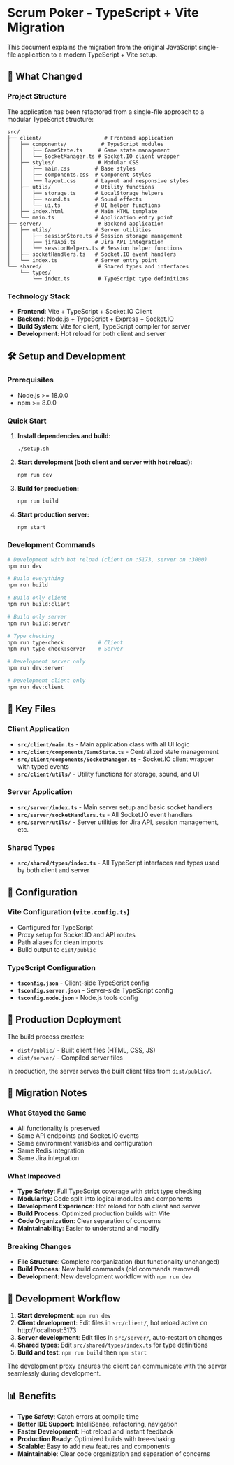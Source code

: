 # Scrum Poker - TypeScript + Vite Migration

This document explains the migration from the original JavaScript single-file application to a modern TypeScript + Vite setup.

## 🚀 What Changed

### Project Structure

The application has been refactored from a single-file approach to a modular TypeScript structure:

```
src/
├── client/                    # Frontend application
│   ├── components/           # TypeScript modules
│   │   ├── GameState.ts     # Game state management
│   │   └── SocketManager.ts # Socket.IO client wrapper
│   ├── styles/              # Modular CSS
│   │   ├── main.css        # Base styles
│   │   ├── components.css  # Component styles
│   │   └── layout.css      # Layout and responsive styles
│   ├── utils/              # Utility functions
│   │   ├── storage.ts      # LocalStorage helpers
│   │   ├── sound.ts        # Sound effects
│   │   └── ui.ts           # UI helper functions
│   ├── index.html          # Main HTML template
│   └── main.ts             # Application entry point
├── server/                  # Backend application
│   ├── utils/              # Server utilities
│   │   ├── sessionStore.ts # Session storage management
│   │   ├── jiraApi.ts      # Jira API integration
│   │   └── sessionHelpers.ts # Session helper functions
│   ├── socketHandlers.ts   # Socket.IO event handlers
│   └── index.ts            # Server entry point
└── shared/                  # Shared types and interfaces
    └── types/
        └── index.ts         # TypeScript type definitions
```

### Technology Stack

- **Frontend**: Vite + TypeScript + Socket.IO Client
- **Backend**: Node.js + TypeScript + Express + Socket.IO
- **Build System**: Vite for client, TypeScript compiler for server
- **Development**: Hot reload for both client and server

## 🛠️ Setup and Development

### Prerequisites

- Node.js >= 18.0.0
- npm >= 8.0.0

### Quick Start

1. **Install dependencies and build:**
   ```bash
   ./setup.sh
   ```

2. **Start development (both client and server with hot reload):**
   ```bash
   npm run dev
   ```

3. **Build for production:**
   ```bash
   npm run build
   ```

4. **Start production server:**
   ```bash
   npm start
   ```

### Development Commands

```bash
# Development with hot reload (client on :5173, server on :3000)
npm run dev

# Build everything
npm run build

# Build only client
npm run build:client

# Build only server
npm run build:server

# Type checking
npm run type-check           # Client
npm run type-check:server    # Server

# Development server only
npm run dev:server

# Development client only
npm run dev:client
```

## 📁 Key Files

### Client Application

- **`src/client/main.ts`** - Main application class with all UI logic
- **`src/client/components/GameState.ts`** - Centralized state management
- **`src/client/components/SocketManager.ts`** - Socket.IO client wrapper with typed events
- **`src/client/utils/`** - Utility functions for storage, sound, and UI

### Server Application

- **`src/server/index.ts`** - Main server setup and basic socket handlers
- **`src/server/socketHandlers.ts`** - All Socket.IO event handlers
- **`src/server/utils/`** - Server utilities for Jira API, session management, etc.

### Shared Types

- **`src/shared/types/index.ts`** - All TypeScript interfaces and types used by both client and server

## 🔧 Configuration

### Vite Configuration (`vite.config.ts`)

- Configured for TypeScript
- Proxy setup for Socket.IO and API routes
- Path aliases for clean imports
- Build output to `dist/public`

### TypeScript Configuration

- **`tsconfig.json`** - Client-side TypeScript config
- **`tsconfig.server.json`** - Server-side TypeScript config  
- **`tsconfig.node.json`** - Node.js tools config

## 🚀 Production Deployment

The build process creates:

- `dist/public/` - Built client files (HTML, CSS, JS)
- `dist/server/` - Compiled server files

In production, the server serves the built client files from `dist/public/`.

## 🔄 Migration Notes

### What Stayed the Same

- All functionality is preserved
- Same API endpoints and Socket.IO events
- Same environment variables and configuration
- Same Redis integration
- Same Jira integration

### What Improved

- **Type Safety**: Full TypeScript coverage with strict type checking
- **Modularity**: Code split into logical modules and components
- **Development Experience**: Hot reload for both client and server
- **Build Process**: Optimized production builds with Vite
- **Code Organization**: Clear separation of concerns
- **Maintainability**: Easier to understand and modify

### Breaking Changes

- **File Structure**: Complete reorganization (but functionality unchanged)
- **Build Process**: New build commands (old commands removed)
- **Development**: New development workflow with `npm run dev`

## 🎯 Development Workflow

1. **Start development**: `npm run dev`
2. **Client development**: Edit files in `src/client/`, hot reload active on http://localhost:5173
3. **Server development**: Edit files in `src/server/`, auto-restart on changes
4. **Shared types**: Edit `src/shared/types/index.ts` for type definitions
5. **Build and test**: `npm run build` then `npm start`

The development proxy ensures the client can communicate with the server seamlessly during development.

## 📊 Benefits

- **Type Safety**: Catch errors at compile time
- **Better IDE Support**: IntelliSense, refactoring, navigation
- **Faster Development**: Hot reload and instant feedback
- **Production Ready**: Optimized builds with tree-shaking
- **Scalable**: Easy to add new features and components
- **Maintainable**: Clear code organization and separation of concerns